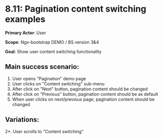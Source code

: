 8.11: Pagination content switching examples
============================================

 **Primary Actor**: User 
 
 **Scope**: Ngx-bootstrap DEMO / BS version 3&4
 
 **Goal**: Show user content switching functionality
 
 Main success scenario:
----------------------

 1. User opens "Pagination" demo page
 2. User clicks on "Content switching" sub-menu
 3. After click on "Next" button, pagination content should be changed
 4. After click on "Previous" button, pagination content should be as default
 5. When user clicks on next/previous page, pagination content should be changed
 
 Variations:
 ----------
 
 2*. User scrolls to "Content switching"

